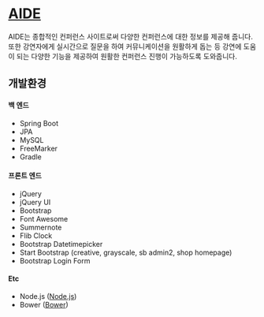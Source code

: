 # [AIDE](http://aide.pjwards.com)
AIDE는 종합적인 컨퍼런스 사이트로써 다양한 컨퍼런스에 대한 정보를 제공해 줍니다.
또한 강연자에게 실시간으로 질문을 하여 커뮤니케이션을 원활하게 돕는 등 강연에 도움이 되는 다양한 기능을 제공하여
원활한 컨퍼런스 진행이 가능하도록 도와줍니다.

## 개발환경

#### 백 엔드

* Spring Boot
* JPA
* MySQL
* FreeMarker
* Gradle

#### 프론트 엔드

* jQuery
* jQuery UI
* Bootstrap
* Font Awesome
* Summernote
* Flib Clock
* Bootstrap Datetimepicker
* Start Bootstrap (creative, grayscale, sb admin2, shop homepage)
* Bootstrap Login Form

#### Etc

* Node.js ([Node.js](https://nodejs.org/en/))
* Bower ([Bower](http://bower.io))

